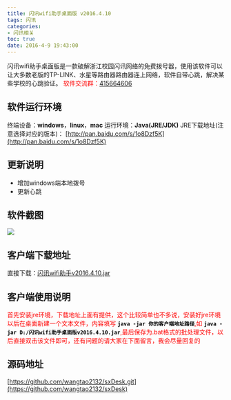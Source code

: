 ```yaml
---
title: 闪讯wifi助手桌面版 v2016.4.10
tags: 闪讯
categories:
- 闪讯相关
toc: true
date: 2016-4-9 19:43:00
---
```


闪讯wifi助手桌面版是一款破解浙江校园闪讯网络的免费拨号器，使用该软件可以让大多数老版的TP-LINK、水星等路由器路由器连上网络，软件自带心跳，解决某些学校的心跳验证。
<font color='red'>软件交流群：</font>[415664606](http://jq.qq.com/?_wv=1027&k=2F5jVb2)
<!--more-->
## 软件运行环境
终端设备：**windows**，**linux**，**mac**
运行环境：**Java(JRE/JDK)** 
JRE下载地址(注意选择对应的版本)：
[http://pan.baidu.com/s/1o8Dzf5K](http://pan.baidu.com/s/1o8Dzf5K)
## 更新说明
- 增加windows端本地拨号
- 更新心跳

## 软件截图
![](/upload/2016/04/20160409193858.png)
##  客户端下载地址
直接下载：[闪讯wifi助手v2016.4.10.jar](/upload/2016/04/闪讯wifi助手桌面版v2016.4.10.jar)
## 客户端使用说明
<font color='red'>首先安装jre环境，下载地址上面有提供，这个比较简单也不多说，安装好jre环境以后在桌面新建一个文本文件，内容填写<font color='black'> **`java -jar 你的客户端地址路径`**</font>,如 <font color='black'>**`java -jar D:/闪讯wifi助手桌面版v2016.4.10.jar`**</font>,最后保存为.bat格式的批处理文件，以后直接双击该文件即可，还有问题的请大家在下面留言，我会尽量回复的</font>
## 源码地址
[https://github.com/wangtao2132/sxDesk.git](https://github.com/wangtao2132/sxDesk)
